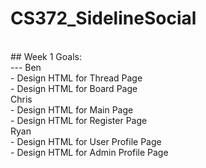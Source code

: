 # CS372_SidelineSocial
<br />
## Week 1 Goals:<br />
---
 Ben<br />
    - Design HTML for Thread Page<br />
    - Design HTML for Board Page<br />
 Chris<br />
    - Design HTML for Main Page<br />
    - Design HTML for Register Page<br />
 Ryan<br />
    - Design HTML for User Profile Page<br />
    - Design HTML for Admin Profile Page<br />
